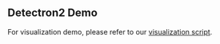 
## Detectron2 Demo

For visualization demo, please refer to our [visualization script](https://github.com/SysCV/transfiner#visualization).

